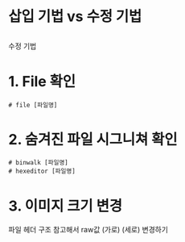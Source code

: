 # 삽입 기법 vs 수정 기법

##
수정 기법

# 1. File 확인
```
# file [파일명]
```

# 2. 숨겨진 파일 시그니쳐 확인
```
# binwalk [파일명]
# hexeditor [파일명]
```

# 3. 이미지 크기 변경
파일 헤더 구조 참고해서 raw값 (가로) (세로) 변경하기

